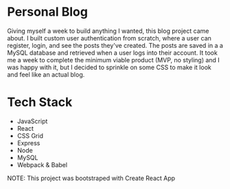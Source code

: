 # Personal Blog

Giving myself a week to build anything I wanted, this blog project came about. I built custom user authentication from scratch, where a user can register, login, and see the posts they've created. The posts are saved in a a MySQL database and retrieved when a user logs into their account. It took me a week to complete the minimum viable product (MVP, no styling) and I was happy with it, but I decided to sprinkle on some CSS to make it look and feel like an actual blog.

# Tech Stack

* JavaScript
* React
* CSS Grid
* Express
* Node
* MySQL
* Webpack & Babel

NOTE: This project was bootstraped with Create React App